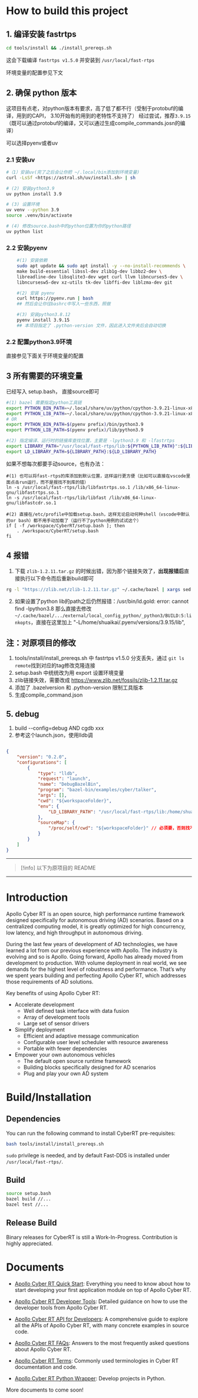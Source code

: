 # How to build this project

## 1. 编译安装 fastrtps

```bash
cd tools/install && ./install_prereqs.sh
```

这会下载编译 `fastrtps v1.5.0` 并安装到 `/usr/local/fast-rtps`

环境变量的配置参见下文

## 2. 确保 python 版本

这项目有点老，对python版本有要求，高了低了都不行（受制于protobuf的编译，用到的CAPI， 3.10开始有的用到的老特性不支持了）
经过尝试，推荐`3.9.15`（既可以通过protobuf的编译，又可以通过生成compile_commands.josn的编译）

可以选择pyenv或者uv

### 2.1 安装uv

```bash
#（1）安装uv(完了之后会让你把 ~/.local/bin添加到环境变量)
curl -LsSf <https://astral.sh/uv/install.sh> | sh

# (2) 安装python3.9
uv python install 3.9 

# (3) 设置环境
uv venv --python 3.9
source .venv/bin/activate

# (4) 修改source.bash中的python位置为你的python路径
uv python list
```

### 2.2 安装pyenv

```bash
    #(1) 安装依赖
    sudo apt update && sudo apt install -y --no-install-recommends \
    make build-essential libssl-dev zlib1g-dev libbz2-dev \
    libreadline-dev libsqlite3-dev wget curl llvm libncurses5-dev \
    libncursesw5-dev xz-utils tk-dev libffi-dev liblzma-dev git

    #(2) 安装 pyenv
    curl https://pyenv.run | bash
    ## 然后会让你往bashrc中写入一些东西，照做

    #(3) 安装python3.8.12
    pyenv install 3.9.15
    ## 本项目指定了 .python-version 文件，因此进入文件夹后会自动切换
```

### 2.2 配置python3.9环境

直接参见下面关于环境变量的配置

## 3 所有需要的环境变量

已经写入 setup.bash， 直接source即可

```bash
#(1) bazel 需要指定python工具链
export PYTHON_BIN_PATH=~/.local/share/uv/python/cpython-3.9.21-linux-x86_64-gnu/bin/python3.9
export PYTHON_LIB_PATH=~/.local/share/uv/python/cpython-3.9.21-linux-x86_64-gnu/lib
# OR
export PYTHON_BIN_PATH=$(pyenv prefix)/bin/python3.9
export PYTHON_LIB_PATH=$(pyenv prefix)/lib/python3.9

#(2) 指定编译、运行时的链接库查找位置，主要是 -lpython3.9 和 -lfastrtps
export LIBRARY_PATH="/usr/local/fast-rtps/lib:${PYTHON_LIB_PATH}":${LIBRARY_PATH}
export LD_LIBRARY_PATH=${LIBRARY_PATH}:${LD_LIBRARY_PATH}
```

如果不想每次都要手动source，也有办法：
```
#(1) 也可以将fast-rtps的库添加到默认位置，这样运行更方便（比如可以直接在vscode里面点击run运行，而不是报找不到库的错）
ln -s /usr/local/fast-rtps/lib/libfastrtps.so.1 /lib/x86_64-linux-gnu/libfastrtps.so.1
ln -s /usr/local/fast-rtps/lib/libfast /lib/x86_64-linux-gnu/libfastcdr.so.1

#(2) 直接在/etc/profile中加载setup.bash，这样无论启动何种shell（vscode中默认的or bash）都不用手动加载了（运行不了python用例的试试这个）
if [ -f /workspace/CyberRT/setup.bash ]; then
	. /workspace/CyberRT/setup.bash
fi

```

## 4 报错

1. 下载 `zlib-1.2.11.tar.gz` 的时候出错，因为那个链接失效了，**出现报错后**直接执行以下命令而后重新build即可

```bash
rg -l "https://zlib.net/zlib-1.2.11.tar.gz" ~/.cache/bazel | xargs sed -i 's|https://zlib.net/zlib-1.2.11.tar.gz|https://www.zlib.net/fossils/zlib-1.2.11.tar.gz|g'
```

2. 如果设置了python lib的path之后仍然报错：/usr/bin/ld.gold: error: cannot find -lpython3.8
那么直接去修改 `~/.cache/bazel/.../external/local_config_python/_python3/BUILD:5:linkopts`，直接在这里加上 "-L/home/shuaikai/.pyenv/versions/3.9.15/lib",

## 注：对原项目的修改

1. tools/install/install_prereqs.sh 中 fastrtps v1.5.0 分支丢失，通过 `git ls remote`找到对应的tag修改克隆连接
2. setup.bash 中统统改为用 export 设置环境变量
3. zlib链接失效，需要改成 <https://www.zlib.net/fossils/zlib-1.2.11.tar.gz>
4. 添加了 .bazelversion 和 .python-version 限制工具版本
5. 生成compile_command.json

## 5. debug

1. build --config=debug AND cgdb xxx
2. 参考这个launch.json，使用lldb调

```json

{
    "version": "0.2.0",
    "configurations": [
        {
            "type": "lldb",
            "request": "launch",
            "name": "DebugBazelBin",
            "program": "bazel-bin/examples/cyber/talker",
            "args": [],
            "cwd": "${workspaceFolder}",
            "env": {
                "LD_LIBRARY_PATH": "/usr/local/fast-rtps/lib:/home/shuaikai/.pyenv/versions/3.9.15/lib"
            },
            "sourceMap": {
                "/proc/self/cwd": "${workspaceFolder}" // 必须要，否则找不到源文件位置
            }
        }
    ]
}

```

---

>[!info]
以下为原项目的 README

---

# Introduction

Apollo Cyber RT is an open source, high performance runtime framework designed
specifically for autonomous driving (AD) scenarios. Based on a centralized
computing model, it is greatly optimized for high concurrency, low latency, and
high throughput in autonomous driving.

During the last few years of development of AD technologies, we have learned a
lot from our previous experience with Apollo. The industry is evolving and so is
Apollo. Going forward, Apollo has already moved from development to production.
With volume deployment in real world, we see demands for the highest level of
robustness and performance. That’s why we spent years building and perfecting
Apollo Cyber RT, which addresses those requirements of AD solutions.

Key benefits of using Apollo Cyber RT:

- Accelerate development
  - Well defined task interface with data fusion
  - Array of development tools
  - Large set of sensor drivers
- Simplify deployment
  - Efficient and adaptive message communication
  - Configurable user level scheduler with resource awareness
  - Portable with fewer dependencies
- Empower your own autonomous vehicles
  - The default open source runtime framework
  - Building blocks specifically designed for AD scenarios
  - Plug and play your own AD system

# Build/Installation

## Dependencies

You can run the following command to install CyberRT pre-requisites:

```bash
bash tools/install/install_prereqs.sh
```

`sudo` privilege is needed, and by default Fast-DDS is installed under
`/usr/local/fast-rtps/`.

## Build

```bash
source setup.bash
bazel build //...
bazel test //...
```

## Release Build

Binary releases for CyberRT is still a Work-In-Progress. Contribution is highly
appreciated.

# Documents

- [Apollo Cyber RT Quick Start](https://github.com/ApolloAuto/apollo/tree/master/docs/cyber/CyberRT_Quick_Start.md):
  Everything you need to know about how to start developing your first
  application module on top of Apollo Cyber RT.

- [Apollo Cyber RT Developer Tools](https://github.com/ApolloAuto/apollo/tree/master/docs/cyber/CyberRT_Developer_Tools.md):
  Detailed guidance on how to use the developer tools from Apollo Cyber RT.

- [Apollo Cyber RT API for Developers](https://github.com/ApolloAuto/apollo/tree/master/docs/cyber/CyberRT_API_for_Developers.md):
  A comprehensive guide to explore all the APIs of Apollo Cyber RT, with many
  concrete examples in source code.

- [Apollo Cyber RT FAQs](https://github.com/ApolloAuto/apollo/tree/master/docs/cyber/CyberRT_FAQs.md):
  Answers to the most frequently asked questions about Apollo Cyber RT.

- [Apollo Cyber RT Terms](https://github.com/ApolloAuto/apollo/tree/master/docs/cyber/CyberRT_Terms.md):
  Commonly used terminologies in Cyber RT documentation and code.

- [Apollo Cyber RT Python Wrapper](python/README.md): Develop projects in
  Python.

More documents to come soon!
